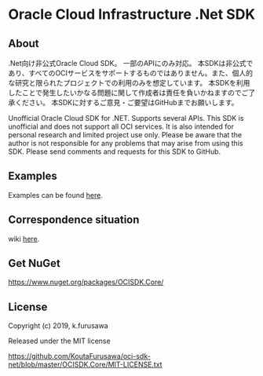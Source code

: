 ﻿# Oracle Cloud Infrastructure .Net SDK

## About

.Net向け非公式Oracle Cloud SDK。
一部のAPIにのみ対応。
本SDKは非公式であり、すべてのOCIサービスをサポートするものではありません。また、個人的な研究と限られたプロジェクトでの利用のみを想定しています。
本SDKを利用したことで発生したいかなる問題に関して作成者は責任を負いかねますのでご了承ください。
本SDKに対するご意見・ご要望はGitHubまでお願いします。

Unofficial Oracle Cloud SDK for .NET.
Supports several APIs.
This SDK is unofficial and does not support all OCI services. It is also intended for personal research and limited project use only.
Please be aware that the author is not responsible for any problems that may arise from using this SDK.
Please send comments and requests for this SDK to GitHub.

## Examples

Examples can be found [here](/Example/).

## Correspondence situation

wiki [here](https://github.com/KoutaFurusawa/oci-sdk-net/wiki).

## Get NuGet

https://www.nuget.org/packages/OCISDK.Core/

## License

Copyright (c) 2019, k.furusawa

Released under the MIT license

https://github.com/KoutaFurusawa/oci-sdk-net/blob/master/OCISDK.Core/MIT-LICENSE.txt

